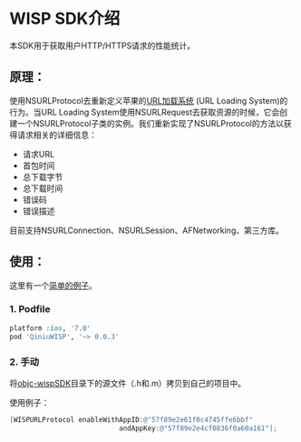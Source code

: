 # WISP SDK介绍

本SDK用于获取用户HTTP/HTTPS请求的性能统计。

## 原理：

使用NSURLProtocol去重新定义苹果的[URL加载系统](https://developer.apple.com/library/ios/documentation/Cocoa/Conceptual/URLLoadingSystem/URLLoadingSystem.html#//apple_ref/doc/uid/10000165-BCICJDHA) (URL Loading System)的行为。当URL Loading System使用NSURLRequest去获取资源的时候，它会创建一个NSURLProtocol子类的实例。我们重新实现了NSURLProtocol的方法以获得请求相关的详细信息：

- 请求URL
- 首包时间
- 总下载字节
- 总下载时间
- 错误码
- 错误描述

目前支持NSURLConnection、NSURLSession、AFNetworking、第三方库。

## 使用：

这里有一个[简单的例子](https://github.com/hellokangning/wispSample)。

### 1. Podfile

```ruby
platform :ios, '7.0'
pod 'QiniuWISP', '~> 0.0.3'
```

### 2. 手动
将[objc-wispSDK](https://github.com/hellokangning/objc-wispSDK/tree/master/objc-wispSDK)目录下的源文件（.h和.m）拷贝到自己的项目中。

使用例子：

```objective-c
[WISPURLProtocol enableWithAppID:@"57f89e2e61f0c4745ffe6bbf"
                           andAppKey:@"57f89e2e4cf0836f0a60a161"];
```

